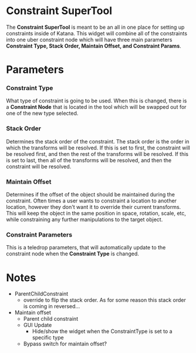 # Constraint SuperTool
The **Constraint SuperTool** is meant to be an all in one place for setting up constraints
inside of Katana.  This widget will combine all of the constraints into one uber constraint
node which will have three main parameters **Constraint Type, Stack Order, Maintain Offset,
and Constraint Params**.

# Parameters
### Constraint Type
What type of constraint is going to be used.  When this is changed, there is a **Constraint Node**
that is located in the tool which will be swapped out for one of the new type selected.

### Stack Order
Determines the stack order of the constraint.  The stack order is the order in which the 
transforms will be resolved.  If this is set to first, the constraint will be resolved
first, and then the rest of the transforms will be resolved.  If this is set to last, then
all of the transforms will be resolved, and then the constraint will be resolved.

### Maintain Offset
Determines if the offset of the object should be maintained during the constraint.  Often
times a user wants to constraint a location to another location, however they don't want it
to override their current transforms.  This will keep the object in the same position in space,
rotation, scale, etc, while constraining any further manipulations to the target object.

### Constraint Parameters
This is a teledrop parameters, that will automatically update to the constraint node when
the **Constraint Type** is changed.

# Notes
* ParentChildConstraint
  * override to flip the stack order.  As for some reason this stack order is coming in reversed...
* Maintain offset
  * Parent child constraint
  * GUI Update 
    * Hide/show the widget when the ConstraintType is set to a specific type
  * Bypass switch for maintain offset?